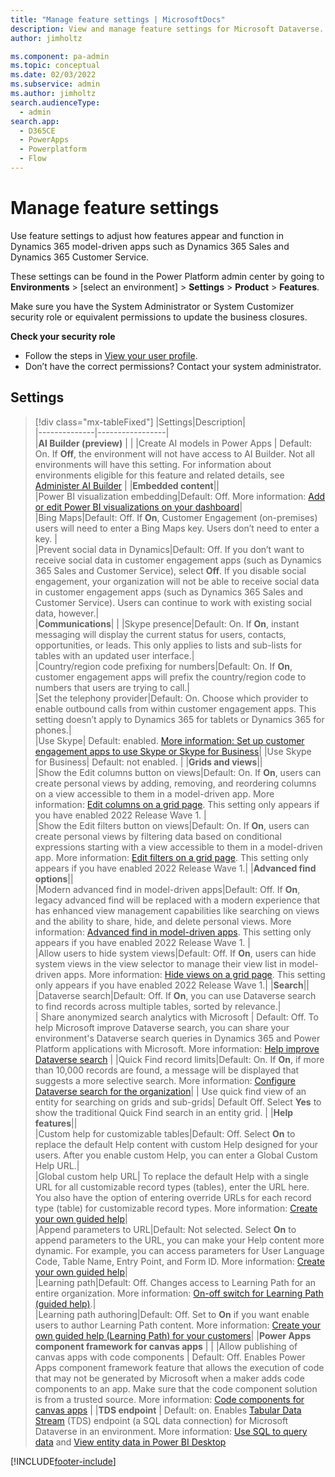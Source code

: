 ```yaml
---
title: "Manage feature settings | MicrosoftDocs"
description: View and manage feature settings for Microsoft Dataverse.
author: jimholtz

ms.component: pa-admin
ms.topic: conceptual
ms.date: 02/03/2022
ms.subservice: admin
ms.author: jimholtz 
search.audienceType: 
  - admin
search.app:
  - D365CE
  - PowerApps
  - Powerplatform
  - Flow
---
```

# Manage feature settings

Use feature settings to adjust how features appear and function in Dynamics 365 model-driven apps such as Dynamics 365 Sales and Dynamics 365 Customer Service.

These settings can be found in the Power Platform admin center by going to **Environments** > [select an environment] > **Settings** > **Product** > **Features**.

Make sure you have the System Administrator or System Customizer security role or equivalent permissions to update the business closures.

**Check your security role**

- Follow the steps in [View your user profile](/powerapps/user/view-your-user-profile).
- Don’t have the correct permissions? Contact your system administrator.

## Settings 

> [!div class="mx-tableFixed"]
> |Settings|Description|  
> |--------------|-----------------|  
> |**AI Builder (preview)**  |   |
> |Create AI models in Power Apps  | Default: On. If **Off**, the environment will not have access to AI Builder. Not all environments will have this setting. For information about environments eligible for this feature and related details, see [Administer AI Builder](/ai-builder/administer)  |
> |**Embedded content**||  
> |Power BI visualization embedding|Default: Off. More information: [Add or edit Power BI visualizations on your dashboard](/powerapps/user/add-powerbi-dashboards)|  
> |Bing Maps|Default: Off. If **On**, Customer Engagement (on-premises) users will need to enter a Bing Maps key. Users don’t need to enter a key. |  
> |Prevent social data in Dynamics|Default: Off. If you don’t want to receive social data in customer engagement apps (such as Dynamics 365 Sales and Customer Service), select **Off**. If you disable social engagement, your organization will not be able to receive social data in customer engagement apps (such as Dynamics 365 Sales and Customer Service). Users can continue to work with existing social data, however.|  
> |**Communications**| |
> |Skype presence|Default: On. If **On**, instant messaging will display the current status for users, contacts, opportunities, or leads. This only applies to lists and sub-lists for tables with an updated user interface.|  
> |Country/region code prefixing for numbers|Default: On. If **On**, customer engagement apps will prefix the country/region code to numbers that users are trying to call.|  
> |Set the telephony provider|Default: On. Choose which provider to enable outbound calls from within customer engagement apps. This setting doesn’t apply to Dynamics 365 for tablets or Dynamics 365 for phones.|  
> |Use Skype| Default: enabled. [More information: Set up customer engagement apps to use Skype or Skype for Business](set-up-skype-or-skype-for-business.md)|
> |Use Skype for Business| Default: not enabled. |
> |**Grids and views**||  
> |Show the Edit columns button on views|Default: On. If **On**, users can create personal views by adding, removing, and reordering columns on a view accessible to them in a model-driven app. More information: [Edit columns on a grid page](/powerapps/user/grid-filters-advanced#column-editor). This setting only appears if you have enabled 2022 Release Wave 1. |  
> |Show the Edit filters button on views|Default: On. If **On**, users can create personal views by filtering data based on conditional expressions starting with a view accessible to them in a model-driven app. More information: [Edit filters on a grid page](/powerapps/user/grid-filters-advanced#filter-editor). This setting only appears if you have enabled 2022 Release Wave 1.|
> |**Advanced find options**||  
> |Modern advanced find in model-driven apps|Default: Off. If **On**, legacy advanced find will be replaced with a modern experience that has enhanced view management capabilities like searching on views and the ability to share, hide, and delete personal views. More information: [Advanced find in model-driven apps](/powerapps/user/advanced-find). This setting only appears if you have enabled 2022 Release Wave 1. |  
> |Allow users to hide system views|Default: Off. If **On**, users can hide system views in the view selector to manage their view list in model-driven apps. More information: [Hide views on a grid page](/powerapps/user/grid-filters-advanced#hide-views). This setting only appears if you have enabled 2022 Release Wave 1.|
> |**Search**||  
> |Dataverse search|Default: Off. If **On**, you can use Dataverse search to find records across multiple tables, sorted by relevance.|  
> | Share anonymized search analytics with Microsoft | Default: Off. To help Microsoft improve Dataverse search, you can share your environment's Dataverse search queries in Dynamics 365 and Power Platform applications with Microsoft. More information: [Help improve Dataverse search](configure-relevance-search-organization.md#help-improve-dataverse-search)      |
> |Quick Find record limits|Default: On. If **On**, if more than 10,000 records are found, a message will be displayed that suggests a more selective search. More information: [Configure Dataverse search for the organization](configure-relevance-search-organization.md)| 
> | Use quick find view of an entity for searching on grids and sub-grids| Default Off. Select **Yes** to show the traditional Quick Find search in an entity grid.      |
> |**Help features**||  
> |Custom help for customizable tables|Default: Off. Select **On** to replace the default Help content with custom Help designed for your users. After you enable custom Help, you can enter a Global Custom Help URL.|  
> |Global custom help URL| To replace the default Help with a single URL for all customizable record types (tables), enter the URL here. You also have the option of entering override URLs for each record type (table) for customizable record types. More information: [Create your own guided help](/powerapps/maker/model-driven-apps/create-guided-help-learning-path)|  
> |Append parameters to URL|Default: Not selected.  Select **On** to append parameters to the URL, you can make your Help content more dynamic. For example, you can access parameters for User Language Code, Table Name, Entry Point, and Form ID. More information: [Create your own guided help](/powerapps/maker/model-driven-apps/create-guided-help-learning-path)|  
> |Learning path|Default: Off. Changes access to Learning Path for an entire organization. More information: [On-off switch for Learning Path (guided help)](on-off-switch-for-learning-path-guided-help.md).|  
> |Learning path authoring|Default: Off. Set to **On** if you want enable users to author Learning Path content. More information: [Create your own guided help (Learning Path) for your customers](/powerapps/maker/common-data-service/create-custom-help-pages)|
> |**Power Apps component framework for canvas apps**  |  |
> |Allow publishing of canvas apps with code components | Default: Off. Enables Power Apps component framework feature that allows the execution of code that may not be generated by Microsoft when a maker adds code components to an app. Make sure that the code component solution is from a trusted source. More information: [Code components for canvas apps](/powerapps/developer/component-framework/component-framework-for-canvas-apps) |
> |**TDS endpoint** | Default: on. Enables [Tabular Data Stream](/openspecs/windows_protocols/ms-tds/893fcc7e-8a39-4b3c-815a-773b7b982c50) (TDS) endpoint (a SQL data connection) for Microsoft Dataverse in an environment. More information: [Use SQL to query data](/powerapps/developer/common-data-service/cds-sql-query) and [View entity data in Power BI Desktop](/powerapps/maker/common-data-service/view-entity-data-power-bi)


[!INCLUDE[footer-include](../includes/footer-banner.md)]
